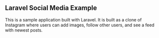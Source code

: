 
## Laravel Social Media Example

This is a sample application built with Laravel. It is built as a clone of Instagram where users can add images, follow other users, and see a feed with newest posts. 
